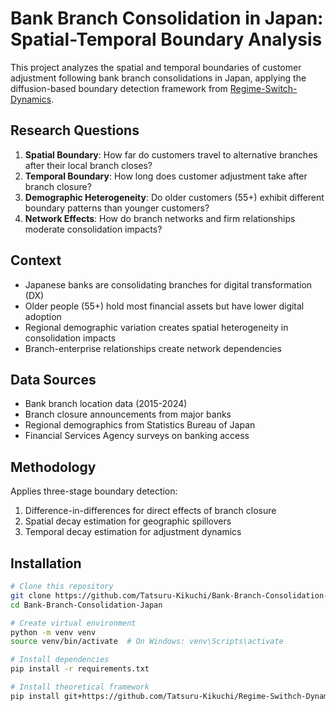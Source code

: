 # Bank Branch Consolidation in Japan: Spatial-Temporal Boundary Analysis

This project analyzes the spatial and temporal boundaries of customer adjustment following bank branch consolidations in Japan, applying the diffusion-based boundary detection framework from [Regime-Switch-Dynamics](https://github.com/Tatsuru-Kikuchi/Regime-Swithch-Dynamics).

## Research Questions

1. **Spatial Boundary**: How far do customers travel to alternative branches after their local branch closes?
2. **Temporal Boundary**: How long does customer adjustment take after branch closure?
3. **Demographic Heterogeneity**: Do older customers (55+) exhibit different boundary patterns than younger customers?
4. **Network Effects**: How do branch networks and firm relationships moderate consolidation impacts?

## Context

- Japanese banks are consolidating branches for digital transformation (DX)
- Older people (55+) hold most financial assets but have lower digital adoption
- Regional demographic variation creates spatial heterogeneity in consolidation impacts
- Branch-enterprise relationships create network dependencies

## Data Sources

- Bank branch location data (2015-2024)
- Branch closure announcements from major banks
- Regional demographics from Statistics Bureau of Japan
- Financial Services Agency surveys on banking access

## Methodology

Applies three-stage boundary detection:
1. Difference-in-differences for direct effects of branch closure
2. Spatial decay estimation for geographic spillovers
3. Temporal decay estimation for adjustment dynamics

## Installation
```bash
# Clone this repository
git clone https://github.com/Tatsuru-Kikuchi/Bank-Branch-Consolidation-Japan.git
cd Bank-Branch-Consolidation-Japan

# Create virtual environment
python -m venv venv
source venv/bin/activate  # On Windows: venv\Scripts\activate

# Install dependencies
pip install -r requirements.txt

# Install theoretical framework
pip install git+https://github.com/Tatsuru-Kikuchi/Regime-Swithch-Dynamics.git
